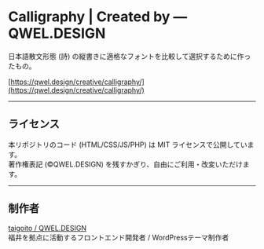 # Calligraphy | Created by ― QWEL.DESIGN

日本語散文形態 (詩) の縦書きに適格なフォントを比較して選択するために作ったもの。

[https://qwel.design/creative/calligraphy/](https://qwel.design/creative/calligraphy/)

---

## ライセンス  

本リポジトリのコード (HTML/CSS/JS/PHP) は MIT ライセンスで公開しています。  
著作権表記 (&copy;QWEL.DESIGN) を残すかぎり、自由にご利用・改変いただけます。

---

## 制作者

[taigoito / QWEL.DESIGN](https://qwel.design)  
福井を拠点に活動するフロントエンド開発者 / WordPressテーマ制作者
